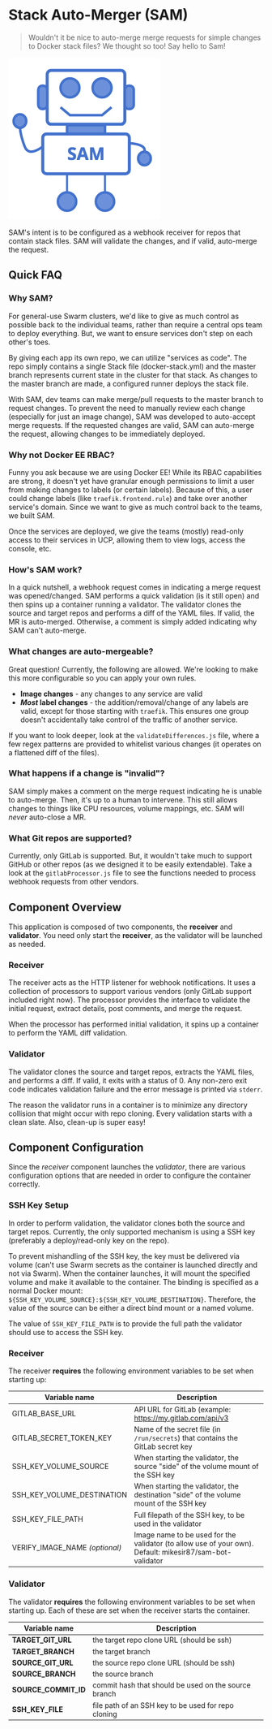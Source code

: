 # Stack Auto-Merger (SAM)

> Wouldn't it be nice to auto-merge merge requests for simple changes to Docker stack files?  We thought so too! Say hello to Sam!

![SAMBot Logo](./SAMbot.png)

SAM's intent is to be configured as a webhook receiver for repos that contain stack files. SAM will validate the changes, and if valid, auto-merge the request.

## Quick FAQ

### Why SAM?

For general-use Swarm clusters, we'd like to give as much control as possible back to the individual teams, rather than require a central ops team to deploy everything. But, we want to ensure services don't step on each other's toes.

By giving each app its own repo, we can utilize "services as code". The repo simply contains a single Stack file (docker-stack.yml) and the master branch represents current state in the cluster for that stack. As changes to the master branch are made, a configured runner deploys the stack file.

With SAM, dev teams can make merge/pull requests to the master branch to request changes.  To prevent the need to manually review each change (especially for just an image change), SAM was developed to auto-accept merge requests. If the requested changes are valid, SAM can auto-merge the request, allowing changes to be immediately deployed.

### Why not Docker EE RBAC?

Funny you ask because we are using Docker EE!  While its RBAC capabilities are strong, it doesn't yet have granular enough permissions to limit a user from making changes to labels (or certain labels).  Because of this, a user could change labels (like `traefik.frontend.rule`) and take over another service's domain. Since we want to give as much control back to the teams, we built SAM.

Once the services are deployed, we give the teams (mostly) read-only access to their services in UCP, allowing them to view logs, access the console, etc. 

### How's SAM work?

In a quick nutshell, a webhook request comes in indicating a merge request was opened/changed. SAM performs a quick validation (is it still open) and then spins up a container running a validator.  The validator clones the source and target repos and performs a diff of the YAML files. If valid, the MR is auto-merged. Otherwise, a comment is simply added indicating why SAM can't auto-merge. 

### What changes are auto-mergeable?

Great question!  Currently, the following are allowed.  We're looking to make this more configurable so you can apply your own rules.

- **Image changes** - any changes to any service are valid
- **_Most_ label changes** - the addition/removal/change of any labels are valid, except for those starting with `traefik`. This ensures one group doesn't accidentally take control of the traffic of another service.

If you want to look deeper, look at the `validateDifferences.js` file, where a few regex patterns are provided to whitelist various changes (it operates on a flattened diff of the files).

### What happens if a change is "invalid"?

SAM simply makes a comment on the merge request indicating he is unable to auto-merge. Then, it's up to a human to intervene. This still allows changes to things like CPU resources, volume mappings, etc.  SAM will _never_ auto-close a MR.

### What Git repos are supported?

Currently, only GitLab is supported.  But, it wouldn't take much to support GitHub or other repos (as we designed it to be easily extendable). Take a look at the `gitlabProcessor.js` file to see the functions needed to process webhook requests from other vendors.


## Component Overview

This application is composed of two components, the **receiver** and **validator**. You need only start the **receiver**, as the validator will be launched as needed.

### Receiver

The receiver acts as the HTTP listener for webhook notifications. It uses a collection of processors to support various vendors (only GitLab support included right now). The processor provides the interface to validate the initial request, extract details, post comments, and merge the request.

When the processor has performed initial validation, it spins up a container to perform the YAML diff validation.


### Validator

The validator clones the source and target repos, extracts the YAML files, and performs a diff. If valid, it exits with a status of 0. Any non-zero exit code indicates validation failure and the error message is printed via `stderr`.

The reason the validator runs in a container is to minimize any directory collision that might occur with repo cloning. Every validation starts with a clean slate. Also, clean-up is super easy!


## Component Configuration

Since the _receiver_ component launches the _validator_, there are various configuration options that are needed in order to configure the container correctly.

### SSH Key Setup

In order to perform validation, the validator clones both the source and target repos. Currently, the only supported mechanism is using a SSH key (preferably a deploy/read-only key on the repo).

To prevent mishandling of the SSH key, the key must be delivered via volume (can't use Swarm secrets as the container is launched directly and not via Swarm). When the container launches, it will mount the specified volume and make it available to the container. The binding is specified as a normal Docker mount: `${SSH_KEY_VOLUME_SOURCE}:${SSH_KEY_VOLUME_DESTINATION}`. Therefore, the value of the source can be either a direct bind mount or a named volume.

The value of `SSH_KEY_FILE_PATH` is to provide the full path the validator should use to access the SSH key.

### Receiver

The receiver **requires** the following environment variables to be set when starting up:

| Variable name                  | Description                                                                                              |
|--------------------------------|----------------------------------------------------------------------------------------------------------|
| GITLAB_BASE_URL                | API URL for GitLab (example: https://my.gitlab.com/api/v3                                                |
| GITLAB_SECRET_TOKEN_KEY        | Name of the secret file (in `/run/secrets`) that contains the GitLab secret key                          | 
| SSH_KEY_VOLUME_SOURCE          | When starting the validator, the source "side" of the volume mount of the SSH key                        |
| SSH_KEY_VOLUME_DESTINATION     | When starting the validator, the destination "side" of the volume mount of the SSH key                   |
| SSH_KEY_FILE_PATH              | Full filepath of the SSH key, to be used in the validator                                                |
| VERIFY_IMAGE_NAME _(optional)_ | Image name to be used for the validator (to allow use of your own). Default: mikesir87/sam-bot-validator |


### Validator

The validator **requires** the following environment variables to be set when starting up. Each of these are set when the receiver starts the container.

| Variable name        | Description                                          |
|----------------------|------------------------------------------------------|
| **TARGET_GIT_URL**   | the target repo clone URL (should be ssh)            |
| **TARGET_BRANCH**    | the target branch                                    |
| **SOURCE_GIT_URL**   | the source repo clone URL (should be ssh)            |
| **SOURCE_BRANCH**    | the source branch                                    |
| **SOURCE_COMMIT_ID** | commit hash that should be used on the source branch |
| **SSH_KEY_FILE**     | file path of an SSH key to be used for repo cloning  |

